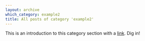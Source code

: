 ```yaml
---
layout: archive
which_category: example2
title: All posts of category 'example2'
---
```

This is an introduction to this category section with a [link](https://github.com/). Dig in!
